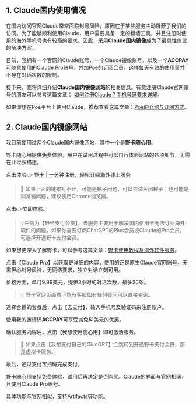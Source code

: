 ## 1. Claude国内使用情况

在国内访问官网Claude常常面临封号风险，原因在于某些服务主动屏蔽了我们的访问。为了能够顺利使用Claude，用户需要具备一定的翻墙工具，并且注册时使用的海外手机号也有较高的要求。因此，采用**Claude国内镜像**成为了最具性价比的解决方案。

目前，我拥有一个官网的Claude账号、一个Claude镜像账号，以及一个**ACCPAY**可随意使用的Claude Pro账号，外加Poe的订阅会员，这样每天有效的使用量并不存在对话次数的限制。

接下来，我将详细介绍**Claude国内镜像网站**的相关信息。有意注册Claude官网账号的朋友可以参考这篇文章： [如何注册Claude？手机号码要求详解](https://fanqiecf.com/how-to-register-claude/)。

如果你想在Poe平台上使用Claude，推荐查看这篇文章：[Poe的介绍与订阅方式](https://fanqiecf.com/how-to-subscribe-to-Poe/)。

## 2. Claude国内镜像网站

我目前使用过两个Claude国内镜像网站，其中一个是**野卡随心用**。

野卡随心用提供免费体验，用户在试用过程中可以自行体验网站的各项细节，无需在此过多描述。

点击体验👉 [野卡 | 一分钟注册，轻松订阅海外线上服务](https://bit.ly/bewildcard)

> 🔔 如果上面的链接打不开，可能是梯子问题，可以尝试关闭梯子；也可能是浏览器问题，建议使用Chrome浏览器。

点击👉立即体验。

> 💡左侧为【野卡支付会员】，该服务主要用于解决国内信用卡无法订阅海外软件的问题。如果你需要订阅ChatGPT的Plus会员或Claude的Pro会员，可选择开通野卡支付会员。

如果想更深入了解野卡，可以参考这篇文章：[野卡使用教程及海外软件服务](https://fanqiecf.com/tutorial-on-how-to-use-wildcard/)。

点击【Claude Pro】以获取更详细的内容，使用的正是原生Claude官网账号，无需担心封号风险，无网络要求，独立对话立刻可用。

价格方面，单月9.99美元，提供3小时的对话次数，最多20条。

> 💡 野卡官网页面右下角有客服如有任何疑问可以直接咨询。

选择合适的套餐后，点击【去支付】，输入手机号及验证码来注册账户。

使用我的邀请码**ACCPAY**可享受减免💲1美元的优惠。

确认服务内容后，点击【我想使用随心用】即可激活服务。

> 🔔 如果点击【我想支付自己的ChatGPT】会跳转到开通野卡支付会员，那是虚拟卡服务。

最后，通过支付宝扫码完成支付。

野卡随心用支持免费体验，试用后再决定是否购买。Claude的界面与官网相同，且使用Claude Pro账号。

具体功能与官网相似，支持Artifacts等功能。